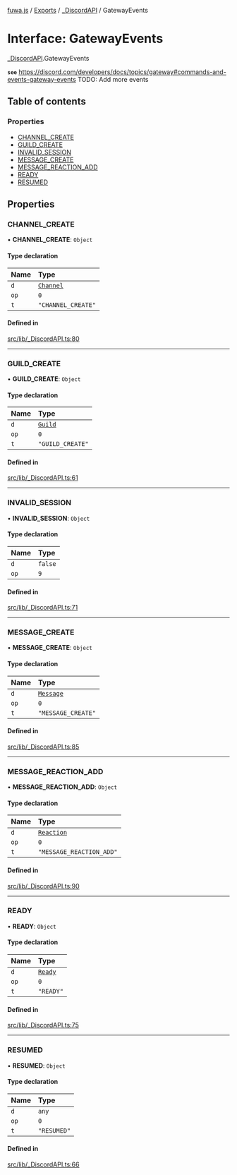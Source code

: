 [fuwa.js](../README.md) / [Exports](../modules.md) / [_DiscordAPI](../modules/_DiscordAPI.md) / GatewayEvents

# Interface: GatewayEvents

[_DiscordAPI](../modules/_DiscordAPI.md).GatewayEvents

**`see`** https://discord.com/developers/docs/topics/gateway#commands-and-events-gateway-events
TODO: Add more events

## Table of contents

### Properties

- [CHANNEL_CREATE](_DiscordAPI.GatewayEvents.md#channel_create)
- [GUILD_CREATE](_DiscordAPI.GatewayEvents.md#guild_create)
- [INVALID_SESSION](_DiscordAPI.GatewayEvents.md#invalid_session)
- [MESSAGE_CREATE](_DiscordAPI.GatewayEvents.md#message_create)
- [MESSAGE_REACTION_ADD](_DiscordAPI.GatewayEvents.md#message_reaction_add)
- [READY](_DiscordAPI.GatewayEvents.md#ready)
- [RESUMED](_DiscordAPI.GatewayEvents.md#resumed)

## Properties

### CHANNEL\_CREATE

• **CHANNEL\_CREATE**: `Object`

#### Type declaration

| Name | Type |
| :------ | :------ |
| `d` | [`Channel`](_DiscordAPI.Channel.md) |
| `op` | ``0`` |
| `t` | ``"CHANNEL_CREATE"`` |

#### Defined in

[src/lib/_DiscordAPI.ts:80](https://github.com/Fuwajs/Fuwa.js/blob/6865cb6/src/lib/_DiscordAPI.ts#L80)

___

### GUILD\_CREATE

• **GUILD\_CREATE**: `Object`

#### Type declaration

| Name | Type |
| :------ | :------ |
| `d` | [`Guild`](_DiscordAPI.Guild.md) |
| `op` | ``0`` |
| `t` | ``"GUILD_CREATE"`` |

#### Defined in

[src/lib/_DiscordAPI.ts:61](https://github.com/Fuwajs/Fuwa.js/blob/6865cb6/src/lib/_DiscordAPI.ts#L61)

___

### INVALID\_SESSION

• **INVALID\_SESSION**: `Object`

#### Type declaration

| Name | Type |
| :------ | :------ |
| `d` | ``false`` |
| `op` | ``9`` |

#### Defined in

[src/lib/_DiscordAPI.ts:71](https://github.com/Fuwajs/Fuwa.js/blob/6865cb6/src/lib/_DiscordAPI.ts#L71)

___

### MESSAGE\_CREATE

• **MESSAGE\_CREATE**: `Object`

#### Type declaration

| Name | Type |
| :------ | :------ |
| `d` | [`Message`](_DiscordAPI.Message.md) |
| `op` | ``0`` |
| `t` | ``"MESSAGE_CREATE"`` |

#### Defined in

[src/lib/_DiscordAPI.ts:85](https://github.com/Fuwajs/Fuwa.js/blob/6865cb6/src/lib/_DiscordAPI.ts#L85)

___

### MESSAGE\_REACTION\_ADD

• **MESSAGE\_REACTION\_ADD**: `Object`

#### Type declaration

| Name | Type |
| :------ | :------ |
| `d` | [`Reaction`](_DiscordAPI.Reaction.md) |
| `op` | ``0`` |
| `t` | ``"MESSAGE_REACTION_ADD"`` |

#### Defined in

[src/lib/_DiscordAPI.ts:90](https://github.com/Fuwajs/Fuwa.js/blob/6865cb6/src/lib/_DiscordAPI.ts#L90)

___

### READY

• **READY**: `Object`

#### Type declaration

| Name | Type |
| :------ | :------ |
| `d` | [`Ready`](_DiscordAPI.Ready.md) |
| `op` | ``0`` |
| `t` | ``"READY"`` |

#### Defined in

[src/lib/_DiscordAPI.ts:75](https://github.com/Fuwajs/Fuwa.js/blob/6865cb6/src/lib/_DiscordAPI.ts#L75)

___

### RESUMED

• **RESUMED**: `Object`

#### Type declaration

| Name | Type |
| :------ | :------ |
| `d` | `any` |
| `op` | ``0`` |
| `t` | ``"RESUMED"`` |

#### Defined in

[src/lib/_DiscordAPI.ts:66](https://github.com/Fuwajs/Fuwa.js/blob/6865cb6/src/lib/_DiscordAPI.ts#L66)
